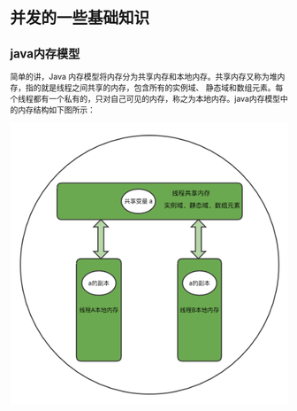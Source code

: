# 并发的一些基础知识
## java内存模型
简单的讲，Java 内存模型将内存分为共享内存和本地内存。共享内存又称为堆内存，指的就是线程之间共享的内存，包含所有的实例域、
静态域和数组元素。每个线程都有一个私有的，只对自己可见的内存，称之为本地内存。java内存模型中的内存结构如下图所示：

![](media/foundation.png)